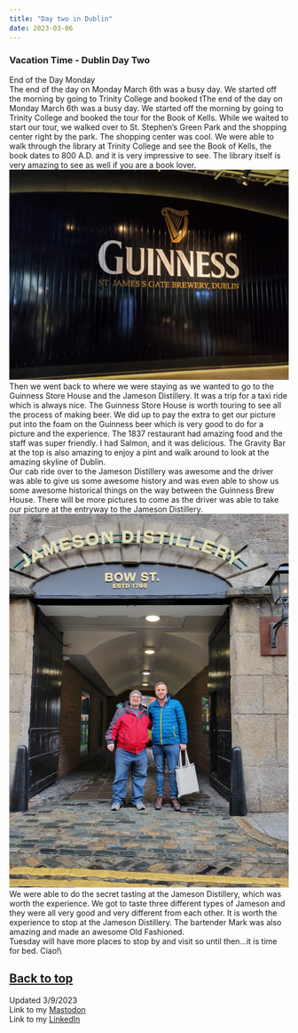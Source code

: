 ```yaml
---
title: "Day two in Dublin"
date: 2023-03-06
---
```

### Vacation Time - Dublin Day Two

End of the Day Monday\
The end of the day on Monday March 6th was a busy day. We started off the morning by going to Trinity College and booked tThe end of the day on Monday March 6th was a busy day. We started off the morning by going to Trinity College and booked the tour for the Book of Kells. While we waited to start our tour, we walked over to St. Stephen’s Green Park and the shopping center right by the park. The shopping center was cool. We were able to walk through the library at Trinity College and see the Book of Kells, the book dates to 800 A.D. and it is very impressive to see. The library itself is very amazing to see as well if you are a book lover.\
![alt text](https://github.com/Nathan1824/Blog-Post-Dev/blob/main/_pictures/Guinness_Store_House.jpeg?raw=true)\
Then we went back to where we were staying as we wanted to go to the Guinness Store House and the Jameson Distillery. It was a trip for a taxi ride which is always nice. The Guinness Store House is worth touring to see all the process of making beer. We did up to pay the extra to get our picture put into the foam on the Guinness beer which is very good to do for a picture and the experience. The 1837 restaurant had amazing food and the staff was super friendly. I had Salmon, and it was delicious. The Gravity Bar at the top is also amazing to enjoy a pint and walk around to look at the amazing skyline of Dublin.\
Our cab ride over to the Jameson Distillery was awesome and the driver was able to give us some awesome history and was even able to show us some awesome historical things on the way between the Guinness Brew House. There will be more pictures to come as the driver was able to take our picture at the entryway to the Jameson Distillery.\
![alt text](https://github.com/Nathan1824/Blog-Post-Dev/blob/main/_pictures/Jameson_Distillery.jpeg?raw=true)\
We were able to do the secret tasting at the Jameson Distillery, which was worth the experience. We got to taste three different types of Jameson and they were all very good and very different from each other. It is worth the experience to stop at the Jameson Distillery. The bartender Mark was also amazing and made an awesome Old Fashioned.\
Tuesday will have more places to stop by and visit so until then…it is time for bed. Ciao!\

<a href="#top">Back to top</a> 
---
Updated 3/9/2023\
Link to my <a rel="me" href="https://tech.lgbt/@NathanHamblin_MI6">Mastodon</a>\
Link to my <a rel="me" href="https://www.linkedin.com/in/nathan-hamblin">LinkedIn</a>